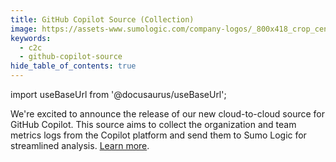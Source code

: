 ```yaml
---
title: GitHub Copilot Source (Collection)
image: https://assets-www.sumologic.com/company-logos/_800x418_crop_center-center_82_none/SumoLogic_Preview_600x600.jpg?mtime=1617040082
keywords:
  - c2c
  - github-copilot-source
hide_table_of_contents: true    
---
```


import useBaseUrl from '@docusaurus/useBaseUrl';

We're excited to announce the release of our new cloud-to-cloud source for GitHub Copilot. This source aims to collect the organization and team metrics logs from the Copilot platform and send them to Sumo Logic for streamlined analysis. [Learn more](/docs/send-data/hosted-collectors/cloud-to-cloud-integration-framework/github-copilot-source).